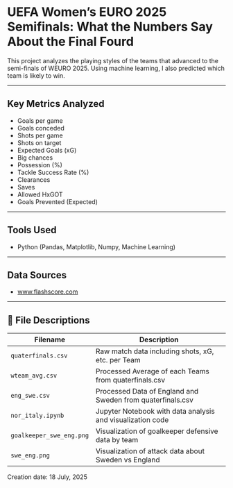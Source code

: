 # UEFA Women’s EURO 2025 Semifinals: What the Numbers Say About the Final Fourd

This project analyzes the playing styles of the teams that advanced to the semi-finals of WEURO 2025. Using machine learning, I also predicted which team is likely to win.

---

## Key Metrics Analyzed

- Goals per game
- Goals conceded
- Shots per game
- Shots on target
- Expected Goals (xG)
- Big chances
- Possession (%)
- Tackle Success Rate (%)
- Clearances
- Saves
- Allowed HxGOT
- Goals Prevented (Expected)	

---

## Tools Used

- Python (Pandas, Matplotlib, Numpy, Machine Learning)

---

## Data Sources

- www.flashscore.com

---

## 📁 File Descriptions

| Filename                | Description                                               |
|-------------------------|-----------------------------------------------------------|
| `quaterfinals.csv`  | Raw match data including shots, xG, etc. per Team |
| `wteam_avg.csv`          | Processed Average of each Teams from quaterfinals.csv  |
| `eng_swe.csv`          | Processed Data of England and Sweden from quaterfinals.csv  |
|  `nor_italy.ipynb`    | Jupyter Notebook with data analysis and visualization code        |
| `goalkeeper_swe_eng.png` | Visualization of goalkeeper defensive data by team     |
| `swe_eng.png` | Visualization of attack data about Sweden vs England          |

Creation date: 18 July, 2025
